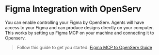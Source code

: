 # Figma Integration with OpenServ

You can enable controlling your Figma by OpenServ. Agents will have access to your Figma and can produce designs directly on your computer. This works by setting up Figma MCP on your machine and connecting it to Openserv.

> Follow this guide to get you started: [Figma MCP to OpenServ Guide](./figma-mcp-to-openserv-guide.pdf)
